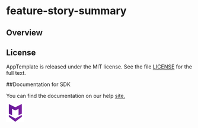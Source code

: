 feature-story-summary
=========================

## Overview


## License

AppTemplate is released under the MIT license.  See the file [LICENSE](./LICENSE) for the full text.

##Documentation for SDK

You can find the documentation on our help [site.](https://help.rallydev.com/apps/2.0rc2/doc/)

![alt text](https://github.com/adam-p/markdown-here/raw/master/src/common/images/icon48.png)
